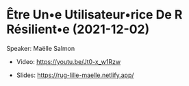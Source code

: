 # Être Un•e Utilisateur•rice De R Résilient•e (2021-12-02)

Speaker: Maëlle Salmon

- Video: https://youtu.be/Jt0-x_w1Rzw

- Slides: https://rug-lille-maelle.netlify.app/
